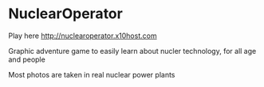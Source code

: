 # NuclearOperator

Play here http://nuclearoperator.x10host.com

Graphic adventure game to easily learn about nucler technology, for all age and people

Most photos are taken in real nuclear power plants
